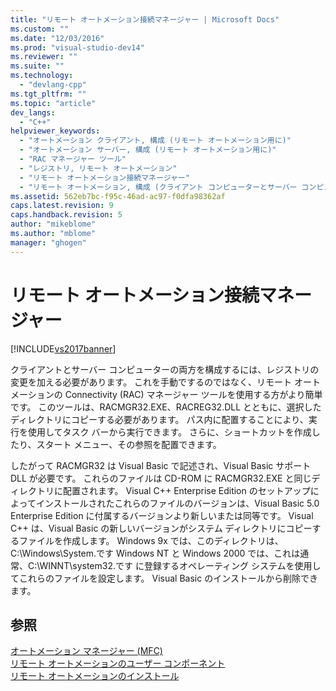 ```yaml
---
title: "リモート オートメーション接続マネージャー | Microsoft Docs"
ms.custom: ""
ms.date: "12/03/2016"
ms.prod: "visual-studio-dev14"
ms.reviewer: ""
ms.suite: ""
ms.technology: 
  - "devlang-cpp"
ms.tgt_pltfrm: ""
ms.topic: "article"
dev_langs: 
  - "C++"
helpviewer_keywords: 
  - "オートメーション クライアント, 構成 (リモート オートメーション用に)"
  - "オートメーション サーバー, 構成 (リモート オートメーション用に)"
  - "RAC マネージャー ツール"
  - "レジストリ, リモート オートメーション"
  - "リモート オートメーション接続マネージャー"
  - "リモート オートメーション, 構成 (クライアント コンピューターとサーバー コンピューターを)"
ms.assetid: 562eb7bc-f95c-46ad-ac97-f0dfa98362af
caps.latest.revision: 9
caps.handback.revision: 5
author: "mikeblome"
ms.author: "mblome"
manager: "ghogen"
---
```

# リモート オートメーション接続マネージャー
[!INCLUDE[vs2017banner](../assembler/inline/includes/vs2017banner.md)]

クライアントとサーバー コンピューターの両方を構成するには、レジストリの変更を加える必要があります。  これを手動でするのではなく、リモート オートメーションの Connectivity \(RAC\) マネージャー ツールを使用する方がより簡単です。  このツールは、RACMGR32.EXE、RACREG32.DLL とともに、選択したディレクトリにコピーする必要があります。  パス内に配置することにより、実行を使用してタスク バーから実行できます。  さらに、ショートカットを作成したり、スタート メニュー、その参照を配置できます。  
  
 したがって RACMGR32 は Visual Basic で記述され、Visual Basic サポート DLL が必要です。  これらのファイルは CD\-ROM に RACMGR32.EXE と同じディレクトリに配置されます。  Visual C\+\+ Enterprise Edition のセットアップによってインストールされたこれらのファイルのバージョンは、Visual Basic 5.0 Enterprise Edition に付属するバージョンより新しいまたは同等です。  Visual C\+\+ は、Visual Basic の新しいバージョンがシステム ディレクトリにコピーするファイルを作成します。  Windows 9x では、このディレクトリは、C:\\Windows\\System.です  Windows NT と Windows 2000 では、これは通常、C:\\WINNT\\system32.です  に登録するオペレーティング システムを使用してこれらのファイルを設定します。  Visual Basic のインストールから削除できます。  
  
## 参照  
 [オートメーション マネージャー \(MFC\)](../mfc/automation-manager-mfc.md)   
 [リモート オートメーションのユーザー コンポーネント](../mfc/remote-automation-user-components.md)   
 [リモート オートメーションのインストール](../Topic/Remote%20Automation%20Installation.md)